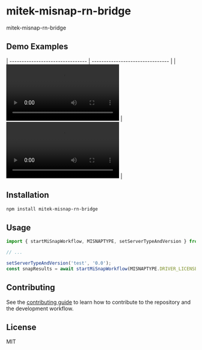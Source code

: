# mitek-misnap-rn-bridge

mitek-misnap-rn-bridge

## Demo Examples
| -------------------------------- | -------------------------------- |
| ![Android Mitek Demo](https://user-images.githubusercontent.com/2727930/136513356-61d3d44d-9963-4cad-b020-012ed62ebf9c.mp4) | ![iOS Demo](https://user-images.githubusercontent.com/2727930/136513380-6b41cbac-9352-4162-8503-52399f0da01d.MP4) |



## Installation

```sh
npm install mitek-misnap-rn-bridge
```

## Usage

```js
import { startMiSnapWorkflow, MISNAPTYPE, setServerTypeAndVersion } from 'mitek-misnap-rn-bridge';

// ...

setServerTypeAndVersion('test', '0.0');
const snapResults = await startMiSnapWorkflow(MISNAPTYPE.DRIVER_LICENSE);
```

## Contributing

See the [contributing guide](CONTRIBUTING.md) to learn how to contribute to the repository and the development workflow.

## License

MIT
